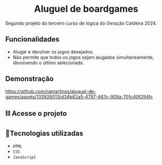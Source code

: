 <h1 align="center"> Aluguel de boardgames  </h1>

<p>Segundo projeto do terceiro curso de lógica do Geração Caldeira 2024.</p>

 ## Funcionalidades 
 
 - Alugar e devolver os jogos desejados.
 - Não permite que todos os jogos sejam alugados simultaneamente, devolvendo o último selecionado.

 ## Demonstração




https://github.com/namartinxs/aluguel-de-games/assets/133926013/d34b62a5-4797-467c-909a-701c40f294fc





## :chains: Acesse o projeto  



## :wrench:Tecnologias utilizadas

- ``HTML``
- ``CSS``
- ``JavaScript``


